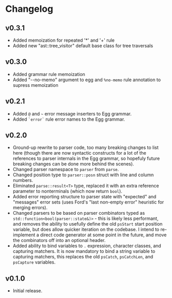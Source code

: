 # Changelog #

## v0.3.1 ##
- Added memoization for repeated '*' and '+' rule
- Added new "ast::tree_visitor" default base class for tree traversals

## v0.3.0 ##

- Added grammar rule memoization
- Added "--no-memo" argument to egg and `%no-memo` rule annotation to supress memoization

## v0.2.1 ##

- Added `@` and `~` error message inserters to Egg grammar.
- Added `` `error` `` rule error names to the Egg grammar.

## v0.2.0 ##

- Ground-up rewrite to parser code, too many breaking changes to list here (though there are now syntactic constructs for a lot of the references to parser internals in the Egg grammar, so hopefuly future breaking changes can be done more behind the scenes). 
- Changed parser namespace to `parser` from `parse`.
- Changed position type to `parser::posn` struct with line and column numbers.
- Eliminated `parse::result<T>` type, replaced it with an extra reference parameter to nonterminals (which now return `bool`).
- Added error reporting structure to parser state with "expected" and "messages" error sets (uses Ford's "last non-empty error" heuristic for merging errors).
- Changed parsers to be based on parser combinators typed as `std::function<bool(parser::state&)>` - this is likely less performant, and removes the ability to usefully define the old `psStart` start position variable, but does allow quicker iteration on the codebase.
  I intend to re-implement a direct code generator at some point in the future, and move the combinators off into an optional header.
- Added ability to bind variables to `.` expression, character classes, and capturing matchers. 
  It is now mandatory to bind a string variable to capturing matchers, this replaces the old `psCatch`, `psCatchLen`, and `psCapture` variables.

## v0.1.0 ##

- Initial release.